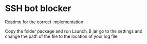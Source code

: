 SSH bot blocker
===
Readme for the correct implementation

Copy the folder package and run Launch_B.jar
go to the settings and change the path of the file to the location of your log file
